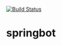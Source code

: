 [![Build Status](https://travis-ci.org/francoissharpe/springbot.svg?branch=master)](https://travis-ci.org/francoissharpe/springbot)
# springbot

